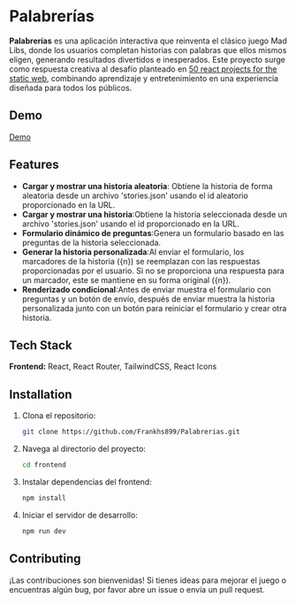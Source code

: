 # Palabrerías

**Palabrerías** es una aplicación interactiva que reinventa el clásico juego Mad Libs, donde los usuarios completan historias con palabras que ellos mismos eligen, generando resultados divertidos e inesperados. Este proyecto surge como respuesta creativa al desafío planteado en [50 react projects for the static web](https://50reactprojects.com/), combinando aprendizaje y entretenimiento en una experiencia diseñada para todos los públicos.

## Demo

[Demo](https://frankhs899.github.io/Palabrerias/)

## Features

- **Cargar y mostrar una historia aleatoria**: Obtiene la historia de forma aleatoria desde un archivo 'stories.json' usando el id aleatorio proporcionado en la URL.
- **Cargar y mostrar una historia**:Obtiene la historia seleccionada desde un archivo 'stories.json' usando el id proporcionado en la URL.
- **Formulario dinámico de preguntas**:Genera un formulario basado en las preguntas de la historia seleccionada.
- **Generar la historia personalizada**:Al enviar el formulario, los marcadores de la historia ({n}) se reemplazan con las respuestas proporcionadas por el usuario. Si no se proporciona una respuesta para un marcador, este se mantiene en su forma original ({n}).
- **Renderizado condicional**:Antes de enviar muestra el formulario con preguntas y un botón de envío, después de enviar muestra la historia personalizada junto con un botón para reiniciar el formulario y crear otra historia.

## Tech Stack

**Frontend:** React, React Router, TailwindCSS, React Icons

## Installation

1. Clona el repositorio:
   ```bash
   git clone https://github.com/Frankhs899/Palabrerias.git
   ```
2. Navega al directorio del proyecto:
   ```bash
   cd frontend
   ```
3. Instalar dependencias del frontend:
   ```bash
   npm install
   ```
4. Iniciar el servidor de desarrollo:
   ```bash
   npm run dev
   ```

## Contributing

¡Las contribuciones son bienvenidas! Si tienes ideas para mejorar el juego o encuentras algún bug, por favor abre un issue o envía un pull request.
